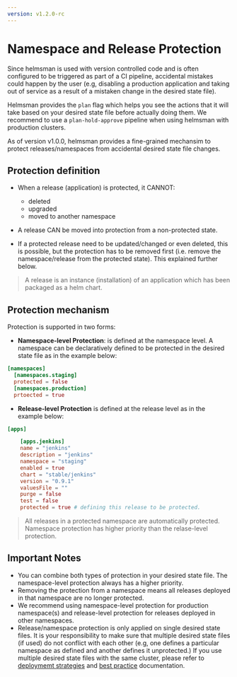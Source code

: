 ```yaml
---
version: v1.2.0-rc
---
```


# Namespace and Release Protection 

Since helmsman is used with version controlled code and is often configured to be triggered as part of a CI pipeline, accidental mistakes could happen by the user (e.g, disabling a production application and taking out of service as a result of a mistaken change in the desired state file). 

Helmsman provides the `plan` flag which helps you see the actions that it will take based on your desired state file before actually doing them. We recommend to use a `plan-hold-approve` pipeline when using helmsman with production clusters. 

As of version v1.0.0, helmsman provides a fine-grained mechansim to protect releases/namespaces from accidental desired state file changes. 

## Protection definition 

- When a release (application) is protected, it CANNOT:
    - deleted
    - upgraded
    - moved to another namespace

- A release CAN be moved into protection from a non-protected state.
- If a protected release need to be updated/changed or even deleted, this is possible, but the protection has to be removed first (i.e. remove the namespace/release from the protected state). This explained further below.

> A release is an instance (installation) of an application which has been packaged as a helm chart. 

## Protection mechanism
Protection is supported in two forms:

- **Namespace-level Protection**: is defined at the namespace level. A namespace can be declaratively defined to be protected in the desired state file as in the example below:

```toml 
[namespaces]
  [namespaces.staging]
  protected = false
  [namespaces.production]
  prtoected = true

```

- **Release-level Protection** is defined at the release level as in the example below:

```toml
[apps]

    [apps.jenkins]
    name = "jenkins" 
    description = "jenkins"
    namespace = "staging" 
    enabled = true 
    chart = "stable/jenkins" 
    version = "0.9.1" 
    valuesFile = "" 
    purge = false 
    test = false 
    protected = true # defining this release to be protected.
```

> All releases in a protected namespace are automatically protected. Namespace protection has higher priority than the relase-level protection.

## Important Notes

- You can combine both types of protection in your desired state file. The namespace-level protection always has a higher priority.
- Removing the protection from a namespace means all releases deployed in that namespace are no longer protected.
- We recommend using namespace-level protection for production namespace(s) and release-level protection for releases deployed in other namespaces.
- Release/namespace protection is only applied on single desired state files. It is your responsibility to make sure that multiple desired state files (if used) do not conflict with each other (e.g, one defines a particular namespace as defined and another defines it unprotected.) If you use multiple desired state files with the same cluster, please refer to [deploymemt strategies](../deplyment_strategies.md) and [best practice](../best_practice.md) documentation.